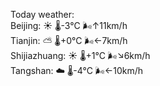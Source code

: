 Today weather:  
Beijing: ☀️   🌡️-3°C 🌬️↑11km/h  
Tianjin: ⛅️  🌡️+0°C 🌬️←7km/h  
Shijiazhuang: ☀️   🌡️+1°C 🌬️↘6km/h  
Tangshan: ☁️   🌡️-4°C 🌬️←10km/h  

